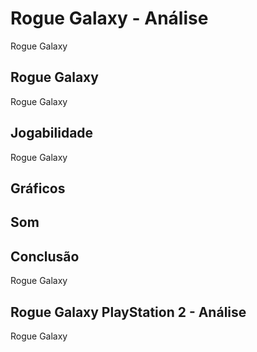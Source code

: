 ---
---

# Rogue Galaxy - Análise

Rogue Galaxy

## Rogue Galaxy

Rogue Galaxy

## Jogabilidade

Rogue Galaxy

## Gráficos


## Som

## Conclusão

Rogue Galaxy

## Rogue Galaxy PlayStation 2 - Análise

Rogue Galaxy

